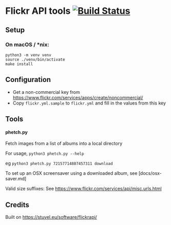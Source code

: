Flickr API tools [![Build Status](https://travis-ci.org/parsingphase/phetch.svg?branch=master)](https://travis-ci.org/parsingphase/phetch)
================

## Setup 

### On macOS / *nix:

    python3 -m venv venv
    source ./venv/bin/activate
    make install

## Configuration

- Get a non-commercial key from https://www.flickr.com/services/apps/create/noncommercial/
- Copy `flickr.yml.sample` to `flickr.yml` and fill in the values from this key

## Tools

#### phetch.py

Fetch images from a list of albums into a local directory

For usage, `python3 phetch.py --help`

eg `python3 phetch.py 72157714807457311 download`

To set up an OSX screensaver using a downloaded album, see [docs/osx-saver.md]

Valid size suffixes: See https://www.flickr.com/services/api/misc.urls.html

## Credits

Built on https://stuvel.eu/software/flickrapi/